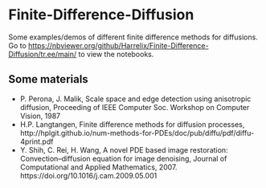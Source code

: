# Finite-Difference-Diffusion

Some examples/demos of different finite difference methods for diffusions. <br/>
Go to https://nbviewer.org/github/Harrelix/Finite-Difference-Diffusion/tr.ee/main/ to view the notebooks.
## Some materials
<ul>
<li>P. Perona, J. Malik, Scale space and edge detection using anisotropic diffusion, Proceeding of IEEE Computer Soc. Workshop on Computer Vision, 1987</li>
<li>H.P. Langtangen, Finite difference methods for diffusion processes, http://hplgit.github.io/num-methods-for-PDEs/doc/pub/diffu/pdf/diffu-4print.pdf</li>
<li>Y. Shih, C. Rei, H. Wang, A novel PDE based image restoration: Convection–diffusion equation for image denoising, Journal of Computational and Applied Mathematics, 2007. https://doi.org/10.1016/j.cam.2009.05.001</li>
</ul>
